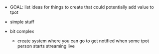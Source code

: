   * GOAL: list ideas for things to create that could potentially add value to tpot
  * simple stuff

  * bit complex
    * create system where you can go to get notified when some tpot person starts streaming live